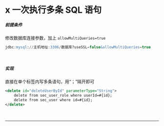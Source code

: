 # x	一次执行多条 SQL 语句

##### 前提条件

修改数据库连接参数，加上 `allowMultiQueries=true`

```sql
jdbc:mysql://主机地址:3306/数据库?useSSL=false&allowMultiQueries=true
```

<br>

##### 实现

直接在单个标签内写多条语句，用“；”隔开即可

```xml
<delete id="deleteUserById" parameterType="String">
    delete from sec_user_role where userId=#{id};
    delete from sec_user where id=#{id};
</delete>
```

<br>

----

<div STYLE="page-break-after: always;">
    <br>
	<br>
	<br>
	<br>
	<br>
</div>
